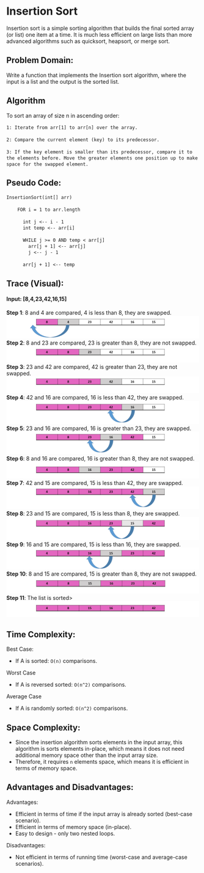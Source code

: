 # Insertion  Sort

Insertion sort is a simple sorting algorithm that builds the final sorted array (or list) one item at a time. 
It is much less efficient on large lists than more advanced algorithms such as quicksort, heapsort, or merge sort.

## Problem Domain:
Write a function that implements the Insertion sort algorithm, where the input is a list and the output is the sorted list.

## Algorithm
To sort an array of size n in ascending order:

    1: Iterate from arr[1] to arr[n] over the array.

    2: Compare the current element (key) to its predecessor.

    3: If the key element is smaller than its predecessor, compare it to the elements before. Move the greater elements one position up to make space for the swapped element.

## Pseudo Code:
```
InsertionSort(int[] arr)
  
    FOR i = 1 to arr.length
    
      int j <-- i - 1
      int temp <-- arr[i]
      
      WHILE j >= 0 AND temp < arr[j]
        arr[j + 1] <-- arr[j]
        j <-- j - 1
        
      arr[j + 1] <-- temp
```

## Trace (Visual):
#### Input: [8,4,23,42,16,15]
**Step 1**: 8 and 4 are compared, 4 is less than 8, they are swapped.
![](../../../assets/insertion_sort/Slide1.PNG)
**Step 2**: 8 and 23 are compared, 23 is greater than 8, they are not swapped.
![](../../../assets/insertion_sort/Slide2.jpg)
**Step 3**: 23 and 42 are compared, 42 is greater than 23, they are not swapped.
![](../../../assets/insertion_sort/Slide3.jpg)
**Step 4**: 42 and 16 are compared, 16 is less than 42, they are swapped.
![](../../../assets/insertion_sort/Slide4.PNG)
**Step 5**: 23 and 16 are compared, 16 is greater than 23, they are swapped.
![](../../../assets/insertion_sort/Slide5.PNG)
**Step 6**: 8 and 16 are compared, 16 is greater than 8, they are not swapped.
![](../../../assets/insertion_sort/Slide6.jpg)
**Step 7**: 42 and 15 are compared, 15 is less than 42, they are swapped.
![](../../../assets/insertion_sort/Slide7.PNG)
**Step 8**: 23 and 15 are compared, 15 is less than 8, they are swapped.
![](../../../assets/insertion_sort/Slide8.PNG)
**Step 9**: 16 and 15 are compared, 15 is less than 16, they are swapped.
![](../../../assets/insertion_sort/Slide9.PNG)
**Step 10**: 8 and 15 are compared, 15 is greater than 8, they are not swapped.
![](../../../assets/insertion_sort/Slide10.jpg)
**Step 11**: The list is sorted>
![](../../../assets/insertion_sort/Slide11.jpg)


## Time Complexity:
Best Case:
* If A is sorted: `O(n)` comparisons.

Worst Case
* If A is reversed sorted: `O(n^2)` comparisons.

Average Case
* If A is randomly sorted: `O(n^2)` comparisons.


## Space Complexity:
* Since the insertion algorithm sorts elements in the
input array, this algorithm is sorts elements in-place,
which means it does not need additional memory
space other than the input array size.
* Therefore, it requires `n` elements space, which means
it is efficient in terms of memory space.


## Advantages and Disadvantages:
Advantages:
* Efficient in terms of time if the input array is
already sorted (best-case scenario).
* Efficient in terms of memory space (in-place).
* Easy to design - only two nested loops.

Disadvantages:
* Not efficient in terms of running time (worst-case
and average-case scenarios).


